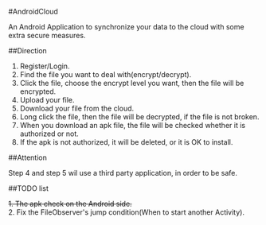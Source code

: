#AndroidCloud

An Android Application to synchronize your data to the cloud with some extra secure measures.

##Direction

1. Register/Login.  
2. Find the file you want to deal with(encrypt/decrypt).  
3. Click the file, choose the encrypt level you want, then the file will be encrypted.  
4. Upload your file.  
5. Download your file from the cloud.  
6. Long click the file, then the file will be decrypted, if the file is not broken.  
7. When you download an apk file, the file will be checked whether it is authorized or not.  
8. If the apk is not authorized, it will be deleted, or it is OK to install.  

##Attention  

Step 4 and step 5 wil use a third party application, in order to be safe.  

##TODO list

<del>1. The apk check on the Android side.</del>  
2. Fix the FileObserver's jump condition(When to start another Activity).
